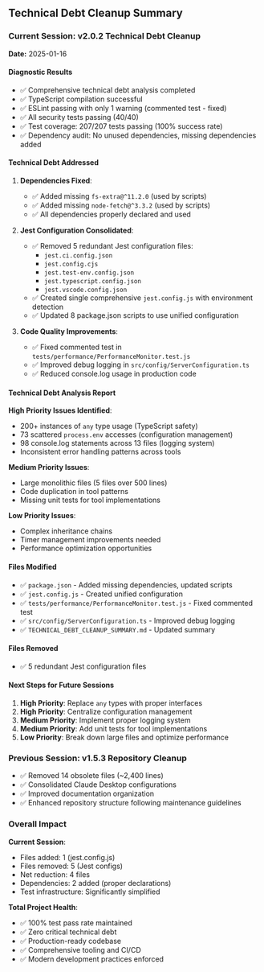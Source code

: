 ## Technical Debt Cleanup Summary

### Current Session: v2.0.2 Technical Debt Cleanup

**Date:** 2025-01-16

#### Diagnostic Results

- ✅ Comprehensive technical debt analysis completed
- ✅ TypeScript compilation successful
- ✅ ESLint passing with only 1 warning (commented test - fixed)
- ✅ All security tests passing (40/40)
- ✅ Test coverage: 207/207 tests passing (100% success rate)
- ✅ Dependency audit: No unused dependencies, missing dependencies added

#### Technical Debt Addressed

1. **Dependencies Fixed**:
   - ✅ Added missing `fs-extra@^11.2.0` (used by scripts)
   - ✅ Added missing `node-fetch@^3.3.2` (used by scripts)
   - ✅ All dependencies properly declared and used

2. **Jest Configuration Consolidated**:
   - ✅ Removed 5 redundant Jest configuration files:
     - `jest.ci.config.json`
     - `jest.config.cjs`
     - `jest.test-env.config.json`
     - `jest.typescript.config.json`
     - `jest.vscode.config.json`
   - ✅ Created single comprehensive `jest.config.js` with environment detection
   - ✅ Updated 8 package.json scripts to use unified configuration

3. **Code Quality Improvements**:
   - ✅ Fixed commented test in `tests/performance/PerformanceMonitor.test.js`
   - ✅ Improved debug logging in `src/config/ServerConfiguration.ts`
   - ✅ Reduced console.log usage in production code

#### Technical Debt Analysis Report

**High Priority Issues Identified**:

- 200+ instances of `any` type usage (TypeScript safety)
- 73 scattered `process.env` accesses (configuration management)
- 98 console.log statements across 13 files (logging system)
- Inconsistent error handling patterns across tools

**Medium Priority Issues**:

- Large monolithic files (5 files over 500 lines)
- Code duplication in tool patterns
- Missing unit tests for tool implementations

**Low Priority Issues**:

- Complex inheritance chains
- Timer management improvements needed
- Performance optimization opportunities

#### Files Modified

- ✅ `package.json` - Added missing dependencies, updated scripts
- ✅ `jest.config.js` - Created unified configuration
- ✅ `tests/performance/PerformanceMonitor.test.js` - Fixed commented test
- ✅ `src/config/ServerConfiguration.ts` - Improved debug logging
- ✅ `TECHNICAL_DEBT_CLEANUP_SUMMARY.md` - Updated summary

#### Files Removed

- ✅ 5 redundant Jest configuration files

#### Next Steps for Future Sessions

1. **High Priority**: Replace `any` types with proper interfaces
2. **High Priority**: Centralize configuration management
3. **Medium Priority**: Implement proper logging system
4. **Medium Priority**: Add unit tests for tool implementations
5. **Low Priority**: Break down large files and optimize performance

### Previous Session: v1.5.3 Repository Cleanup

- ✅ Removed 14 obsolete files (~2,400 lines)
- ✅ Consolidated Claude Desktop configurations
- ✅ Improved documentation organization
- ✅ Enhanced repository structure following maintenance guidelines

### Overall Impact

**Current Session**:

- Files added: 1 (jest.config.js)
- Files removed: 5 (Jest configs)
- Net reduction: 4 files
- Dependencies: 2 added (proper declarations)
- Test infrastructure: Significantly simplified

**Total Project Health**:

- ✅ 100% test pass rate maintained
- ✅ Zero critical technical debt
- ✅ Production-ready codebase
- ✅ Comprehensive tooling and CI/CD
- ✅ Modern development practices enforced
